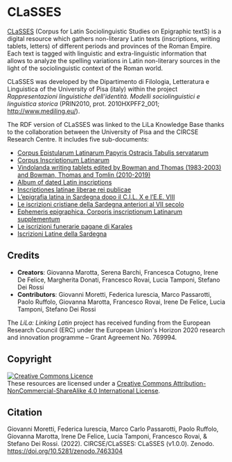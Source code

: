 # CLaSSES

[CLaSSES](https://classes-latin-linguistics.fileli.unipi.it) (Corpus for Latin Sociolinguistic Studies on Epigraphic textS) is a digital resource which gathers non-literary Latin texts (inscriptions, writing tablets, letters) of different periods and provinces of the Roman Empire. Each text is tagged with linguistic and extra-linguistic information that allows to analyze the spelling variations in Latin non-literary sources in the light of the sociolinguistic context of the Roman world.

CLaSSES was developed by the Dipartimento di Filologia, Letteratura e Linguistica of the University of Pisa (italy) within the project _Rappresentazioni linguistiche dell’identità. Modelli sociolinguistici e linguistica storica_ (PRIN2010, prot. 2010HXPFF2_001; http://www.mediling.eu/).

The RDF version of CLaSSES was linked to the LiLa Knowledge Base thanks to the collaboration between the University of Pisa and the CIRCSE Research Centre. It includes five sub-documents:
* [Corpus Epistularum Latinarum Papyris Ostracis Tabulis servatarum](http://lila-erc.eu/data/corpora/CLaSSES/id/corpus/CEL)
* [Corpus Inscriptionum Latinarum](http://lila-erc.eu/data/corpora/CLaSSES/id/corpus/CIL)
* [Vindolanda writing tablets edited by Bowman and Thomas (1983-2003) and Bowman, Thomas and Tomlin (2010-2019)](http://lila-erc.eu/data/corpora/CLaSSES/id/corpus/BTT)
* [Album of dated Latin inscriptions](http://lila-erc.eu/data/corpora/CLaSSES/id/corpus/GORDON) 
* [Inscriptiones latinae liberae rei publicae](http://lila-erc.eu/data/corpora/CLaSSES/id/corpus/ILLRP)
* [L’epigrafia latina in Sardegna dopo il C.I.L. X e l’E.E. VIII](http://lila-erc.eu/data/corpora/CLaSSES/id/corpus/ANRW)
* [Le iscrizioni cristiane della Sardegna anteriori al VII secolo](http://lila-erc.eu/data/corpora/CLaSSES/id/corpus/ICS)
* [Ephemeris epigraphica. Corporis inscriptionum Latinarum supplementum](http://lila-erc.eu/data/corpora/CLaSSES/id/corpus/EE%20VIII)
* [Le iscrizioni funerarie pagane di Karales](http://lila-erc.eu/data/corpora/CLaSSES/id/corpus/IFPK)
* [Iscrizioni Latine della Sardegna](http://lila-erc.eu/data/corpora/CLaSSES/id/corpus/ILSard)


## Credits

- **Creators**: Giovanna Marotta, Serena Barchi, Francesca Cotugno, Irene De Felice, Margherita Donati, Francesco Rovai, Lucia Tamponi, Stefano Dei Rossi
- **Contributors**: Giovanni Moretti, Federica Iurescia, Marco Passarotti, Paolo Ruffolo, Giovanna Marotta, Francesco Rovai, Irene De Felice, Lucia Tamponi, Stefano Dei Rossi

The _LiLa: Linking Latin_ project has received funding from the European Research Council (ERC) under the European Union's Horizon 2020 research and innovation programme – Grant Agreement No. 769994.

## Copyright
<a rel="license" href="http://creativecommons.org/licenses/by-nc-sa/4.0/"><img alt="Creative Commons Licence" style="border-width:0" src="https://i.creativecommons.org/l/by-nc-sa/4.0/88x31.png" /></a><br />These resources are licensed under a <a rel="license" href="http://creativecommons.org/licenses/by-nc-sa/4.0/">Creative Commons Attribution-NonCommercial-ShareAlike 4.0 International License</a>.

## Citation
Giovanni Moretti, Federica Iurescia, Marco Carlo Passarotti, Paolo Ruffolo, Giovanna Marotta, Irene De Felice, Lucia Tamponi, Francesco Rovai, & Stefano Dei Rossi. (2022). CIRCSE/CLaSSES: CLaSSES (v1.0.0). Zenodo. https://doi.org/10.5281/zenodo.7463304
